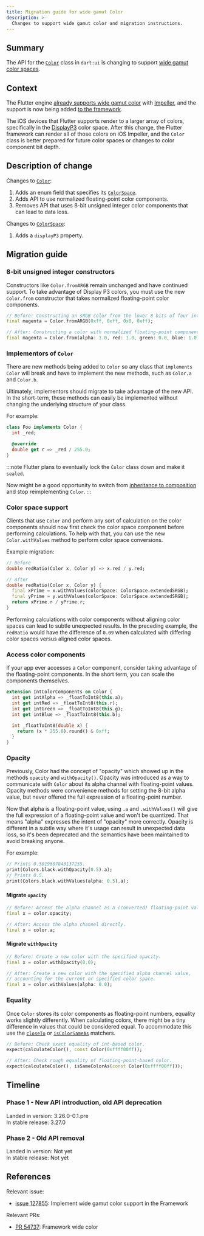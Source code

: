 ```yaml
---
title: Migration guide for wide gamut Color
description: >-
  Changes to support wide gamut color and migration instructions.
---
```


## Summary

The API for the [`Color`][] class in `dart:ui` is changing to
support [wide gamut color spaces][].

## Context

The Flutter engine [already supports wide gamut color][] with [Impeller][], and
the support is now being added [to the framework][].

The iOS devices that Flutter supports render to a larger array of colors,
specifically in the [DisplayP3][] color space.
After this change, the Flutter framework can
render all of those colors on iOS Impeller, and
the `Color` class is better prepared for future color spaces or
changes to color component bit depth.

## Description of change

Changes to [`Color`][]:

 1. Adds an enum field that specifies its [`ColorSpace`][].
 1. Adds API to use normalized floating-point color components.
 1. Removes API that uses 8-bit unsigned integer color components that can
    lead to data loss.

Changes to [`ColorSpace`][]:

 1. Adds a `displayP3` property.

## Migration guide

### 8-bit unsigned integer constructors

Constructors like `Color.fromARGB` remain unchanged and have continued support.
To take advantage of Display P3 colors, you must use the new
`Color.from` constructor that takes normalized floating-point color components.

```dart
// Before: Constructing an sRGB color from the lower 8 bits of four integers.
final magenta = Color.fromARGB(0xff, 0xff, 0x0, 0xff);

// After: Constructing a color with normalized floating-point components.
final magenta = Color.from(alpha: 1.0, red: 1.0, green: 0.0, blue: 1.0);
```

### Implementors of `Color`

There are new methods being added to `Color` so
any class that `implements Color` will break and have to
implement the new methods, such as `Color.a` and `Color.b`.

Ultimately, implementors should migrate to take advantage of the new API.
In the short-term, these methods can easily be implemented without
changing the underlying structure of your class.

For example:

```dart
class Foo implements Color {
  int _red;

  @override
  double get r => _red / 255.0;
}
```

:::note
Flutter plans to eventually lock the `Color` class down and make it `sealed`.

Now might be a good opportunity to switch from [inheritance to composition][]
and stop reimplementing `Color`.
:::

### Color space support

Clients that use `Color` and perform any sort of calculation on
the color components should now first check the
color space component before performing calculations.
To help with that, you can use the new `Color.withValues` method to
perform color space conversions.

Example migration:

```dart
// Before
double redRatio(Color x, Color y) => x.red / y.red;

// After
double redRatio(Color x, Color y) {
  final xPrime = x.withValues(colorSpace: ColorSpace.extendedSRGB);
  final yPrime = y.withValues(colorSpace: ColorSpace.extendedSRGB);
  return xPrime.r / yPrime.r;
}
```

Performing calculations with color components without
aligning color spaces can lead to subtle unexpected results.
In the preceding example, the `redRatio` would have the difference of `0.09`
when calculated with differing color spaces versus aligned color spaces.

### Access color components

If your app ever accesses a `Color` component, consider
taking advantage of the floating-point components.
In the short term, you can scale the components themselves.

```dart
extension IntColorComponents on Color {
  int get intAlpha => _floatToInt8(this.a);
  int get intRed => _floatToInt8(this.r);
  int get intGreen => _floatToInt8(this.g);
  int get intBlue => _floatToInt8(this.b);

  int _floatToInt8(double x) {
    return (x * 255.0).round() & 0xff;
  }
}
```

### Opacity

Previously, Color had the concept of "opacity" which showed up in the methods
`opacity` and `withOpacity()`. Opacity was introduced as a way to communicate
with `Color` about its alpha channel with floating-point values. Opacity methods
were convenience methods for setting the 8-bit alpha value, but never offered
the full expression of a floating-point number.

Now that alpha is a floating-point value, using `.a` and `.withValues()` will
give the full expression of a floating-point value and won't be quantized. That
means "alpha" expresses the intent of "opacity" more correctly. Opacity is
different in a subtle way where it's usage can result in unexpected data loss,
so it's been deprecated and the semantics have been maintained to avoid breaking
anyone.

For example:

```dart
// Prints 0.5019607843137255.
print(Colors.black.withOpacity(0.5).a);
// Prints 0.5.
print(Colors.black.withValues(alpha: 0.5).a);
```

<a id="opacity-migration" aria-hidden="true"></a>
#### Migrate `opacity`

```dart
// Before: Access the alpha channel as a (converted) floating-point value.
final x = color.opacity;

// After: Access the alpha channel directly.
final x = color.a;
```

<a id="withopacity-migration" aria-hidden="true"></a>
#### Migrate `withOpacity`

```dart
// Before: Create a new color with the specified opacity.
final x = color.withOpacity(0.0);

// After: Create a new color with the specified alpha channel value,
// accounting for the current or specified color space.
final x = color.withValues(alpha: 0.0);
```

### Equality

Once `Color` stores its color components as floating-point numbers,
equality works slightly differently.
When calculating colors, there might be a
tiny difference in values that could be considered equal.
To accommodate this use the [`closeTo`][] or [`isColorSameAs`][] matchers.

```dart
// Before: Check exact equality of int-based color.
expect(calculateColor(), const Color(0xffff00ff));

// After: Check rough equality of floating-point-based color.
expect(calculateColor(), isSameColorAs(const Color(0xffff00ff)));
```

## Timeline

### Phase 1 - New API introduction, old API deprecation

Landed in version: 3.26.0-0.1.pre<br>
In stable release: 3.27.0

### Phase 2 - Old API removal

Landed in version: Not yet<br>
In stable release: Not yet

## References

Relevant issue:

* [issue 127855][]: Implement wide gamut color support in the Framework

Relevant PRs:

* [PR 54737][]: Framework wide color

[`Color`]: {{site.api}}/flutter/dart-ui/Color-class.html
[already supports wide gamut color]: {{site.repo.flutter}}/issues/55092
[to the framework]: {{site.repo.flutter}}/issues/127855
[issue 127855]: {{site.repo.flutter}}/issues/127855
[`ColorSpace`]: {{site.api}}/flutter/dart-ui/ColorSpace.html
[PR 54737]: {{site.repo.engine}}/pull/54737
[DisplayP3]: https://en.wikipedia.org/wiki/DCI-P3
[Impeller]: {{site.api}}/perf/impeller
[wide gamut color spaces]: https://en.wikipedia.org/wiki/RGB_color_spaces
[inheritance to composition]: https://en.wikipedia.org/wiki/Composition_over_inheritance
[`closeTo`]: {{site.api}}/documentation/matcher/latest/matcher/closeTo.html
[`isColorSameAs`]: {{site.api}}/flutter/flutter_test/isSameColorAs.html
